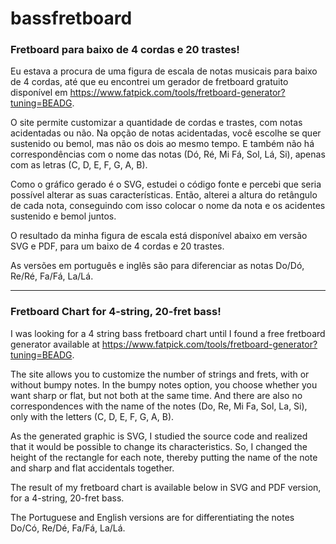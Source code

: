 # bassfretboard

### Fretboard para baixo de 4 cordas e 20 trastes!

Eu estava a procura de uma figura de escala de notas musicais para baixo de 4 cordas, até que eu encontrei um gerador de fretboard gratuito disponível em https://www.fatpick.com/tools/fretboard-generator?tuning=BEADG.

O site permite customizar a quantidade de cordas e trastes, com notas acidentadas ou não. Na opção de notas acidentadas, você escolhe se quer sustenido ou bemol, mas não os dois ao mesmo tempo. E também não há correspondências com o nome das notas (Dó, Ré, Mi Fá, Sol, Lá, Si), apenas com as letras (C, D, E, F, G, A, B).

Como o gráfico gerado é o SVG, estudei o código fonte e percebi que seria possível alterar as suas características. Então, alterei a altura do retângulo de cada nota, conseguindo com isso colocar o nome da nota e os acidentes sustenido e bemol juntos.

O resultado da minha figura de escala está disponível abaixo em versão SVG e PDF, para um baixo de 4 cordas e 20 trastes.

As versões em português e inglês são para diferenciar as notas Do/Dó, Re/Ré, Fa/Fá, La/Lá.

------------

### Fretboard Chart for 4-string, 20-fret bass!

I was looking for a 4 string bass fretboard chart until I found a free fretboard generator available at https://www.fatpick.com/tools/fretboard-generator?tuning=BEADG.

The site allows you to customize the number of strings and frets, with or without bumpy notes. In the bumpy notes option, you choose whether you want sharp or flat, but not both at the same time. And there are also no correspondences with the name of the notes (Do, Re, Mi Fa, Sol, La, Si), only with the letters (C, D, E, F, G, A, B).

As the generated graphic is SVG, I studied the source code and realized that it would be possible to change its characteristics. So, I changed the height of the rectangle for each note, thereby putting the name of the note and sharp and flat accidentals together.

The result of my fretboard chart is available below in SVG and PDF version, for a 4-string, 20-fret bass.

The Portuguese and English versions are for differentiating the notes Do/Có, Re/Dé, Fa/Fá, La/Lá.

